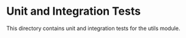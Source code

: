 # Unit and Integration Tests
This directory contains unit and integration tests for the utils module.
